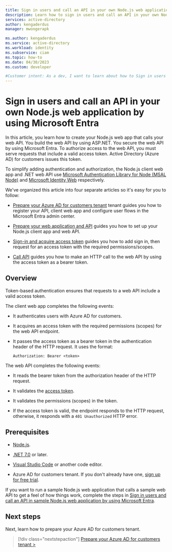 ```yaml
---
title: Sign in users and call an API in your own Node.js web application by using Microsoft Entra
description: Learn how to sign in users and call an API in your own Node.js web application by using Microsoft Entra
services: active-directory
author: kengaderdus
manager: mwongerapk

ms.author: kengaderdus
ms.service: active-directory
ms.workload: identity
ms.subservice: ciam
ms.topic: how-to
ms.date: 04/30/2023
ms.custom: developer

#Customer intent: As a dev, I want to learn about how to Sign in users and call an API in your own Node.js web application by using Azure Active Directory (Azure AD) for customers tenant.
---
```


# Sign in users and call an API in your own Node.js web application by using Microsoft Entra

In this article, you learn how to create your Node.js web app that calls your web API. You build the web API by using ASP.NET. You secure the web API by using Microsoft Entra. To authorize access to the web API, you must serve requests that include a valid access token. Active Directory (Azure AD) for customers issues this token. 

To simplify adding authentication and authorization, the Node.js client web app and .NET web API use [Microsoft Authentication Library for Node (MSAL Node)](https://github.com/AzureAD/microsoft-authentication-library-for-js/tree/dev/lib/msal-node) and [Microsoft Identity Web](../../develop/microsoft-identity-web.md) respectively.

We've organized this article into four separate articles so it's easy for you to follow:

- [Prepare your Azure AD for customers tenant](how-to-web-app-node-sign-in-call-api-prepare-tenant.md) tenant guides you how to register your API, client web app and configure user flows in the Microsoft Entra admin center.

- [Prepare your web application and API](how-to-web-app-node-sign-in-call-api-prepare-app.md) guides you how to set up your Node.js client app and web API.

- [Sign-in and acquire access token](how-to-web-app-node-sign-in-call-api-sign-in-acquire-access-token.md) guides you how to add sign in, then request for an access token with the required permissions/scopes.

- [Call API](how-to-web-app-node-sign-in-call-api-call-api.md) guides you how to make an HTTP call to the web API by using the access token as a bearer token.

## Overview

Token-based authentication ensures that requests to a web API include a valid access token.

The client web app completes the following events:

- It authenticates users with Azure AD for customers.

- It acquires an access token with the required permissions (scopes) for the web API endpoint.

- It passes the access token as a bearer token in the authentication header of the HTTP request. It uses the format:

    ```http
    Authorization: Bearer <token>
    ```
The web API completes the following events:

- It reads the bearer token from the authorization header of the HTTP request.

- It validates the [access token](../../develop/access-tokens.md#validate-tokens).

- It validates the permissions (scopes) in the token.

- If the access token is valid, the endpoint responds to the HTTP request, otherwise, it responds with a `401 Unauthorized` HTTP error. 

## Prerequisites

- [Node.js](https://nodejs.org).

- [.NET 7.0](https://dotnet.microsoft.com/learn/dotnet/hello-world-tutorial/install) or later. 

- [Visual Studio Code](https://code.visualstudio.com/download) or another code editor.

- Azure AD for customers tenant. If you don't already have one, [sign up for free trial](https://aka.ms/ciam-hub-free-trial).


If you want to run a sample Node.js web application that calls a sample web API to get a feel of how things work, complete the steps in [Sign in users and call an API in sample Node.js web application by using Microsoft Entra](how-to-web-app-node-sample-sign-in-call-api.md).

## Next steps

Next, learn how to prepare your Azure AD for customers tenant.

> [!div class="nextstepaction"]
> [Prepare your Azure AD for customers tenant >](how-to-web-app-node-sign-in-call-api-prepare-tenant.md)